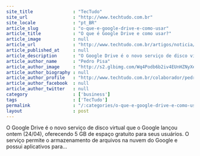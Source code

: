 ```yaml
---
site_title               : "TecTudo"
site_url                 : "http://www.techtudo.com.br"
site_locale              : "pt_BR"
article_slug             : "o-que-e-google-drive-e-como-usar"
article_title            : "O que é Google Drive e como usar?"
article_image            : null
article_url              : "http://www.techtudo.com.br/artigos/noticia/2012/04/o-que-e-google-drive-e-como-usar.html"
article_published_at     : null
article_description      : "O Google Drive é o novo serviço de disco virtual que o Google lançou ontem (24/04), oferecendo 5 GB de espaço gratuito para seus usuários. O serviço permite o armazenamento de arquivos na nuvem do Google e possui aplicativos para..."
article_author_name      : "Pedro Pisa"
article_author_image     : "http://s2.glbimg.com/Wq4Podb6b2iv4EUnHZNyXe0VQTs=/30x30/s2.glbimg.com/0tF5QLQhkITTxC7q4Za2vuBvEMU=/140x140/s.glbimg.com/po/tt2/f/original/2013/11/12/pedro-pisa.jpeg"
article_author_biography : null
article_author_profile   : "http://www.techtudo.com.br/colaborador/pedro-pisa.html"
article_author_facebook  : null
article_author_twitter   : null
category                 : ['business']
tags                     : ['TecTudo']
permalink                : "/:categories/o-que-e-google-drive-e-como-usar/"
layout                   : post
---
```


O Google Drive é o novo serviço de disco virtual que o Google lançou ontem (24/04), oferecendo 5 GB de espaço gratuito para seus usuários. O serviço permite o armazenamento de arquivos na nuvem do Google e possui aplicativos para...
